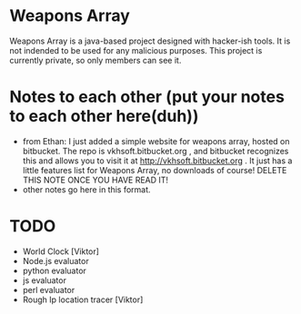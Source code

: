 # Weapons Array
Weapons Array is a java-based project designed with hacker-ish tools. It is not indended to be used for any malicious purposes. This project is currently private, so only members can see it.

# Notes to each other (put your notes to each other here(duh))
* from Ethan: I just added a simple website for weapons array, hosted on bitbucket. The repo is vkhsoft.bitbucket.org , and bitbucket recognizes this and allows you to visit it at http://vkhsoft.bitbucket.org . It just has a little features list for Weapons Array, no downloads of course! DELETE THIS NOTE ONCE YOU HAVE READ IT!
* other notes go here in this format.

# TODO
* World Clock [Viktor]
* Node.js evaluator
* python evaluator
* js evaluator
* perl evaluator
* Rough Ip location tracer [Viktor]